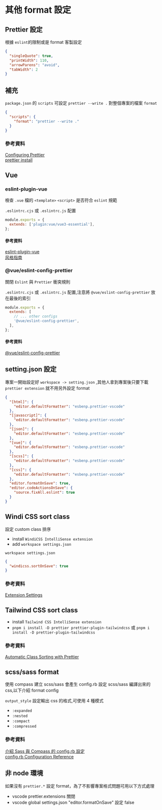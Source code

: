 # 其他 format 設定

## Prettier 設定

根據 `eslint`的限制或是 format 客製設定

```json
{
  "singleQuote": true,
  "printWidth": 110,
  "arrowParens": "avoid",
  "tabWidth": 2
}
```

## 補充

`package.json` 的 `scripts` 可設定 `prettier --write .` 對整個專案的檔案 `format`

```json
{
  "scripts": {
    "format": "prettier --write ."
  }
}
```

### 參考資料

[Configuring Prettier](https://prettier.io/docs/en/options.html)\
[prettier install](https://prettier.io/docs/en/install.html)

## Vue

### eslint-plugin-vue

檢查 `.vue` 檔的 `<template>` `<script>` 是否符合 `eslint` 規範

`.eslintrc.cjs` 或 `.eslintrc.js` 配置

```javascript
module.exports = {
  extends: ['plugin:vue/vue3-essential'],
};
```

#### 參考資料

[eslint-plugin-vue](https://eslint.vuejs.org/)\
[风格指南](https://v2.cn.vuejs.org/v2/style-guide/index.html#%E4%BC%98%E5%85%88%E7%BA%A7-A%EF%BC%9A%E5%BF%85%E8%A6%81%E7%9A%84)

### @vue/eslint-config-prettier

關閉 `Eslint` 與 `Prettier` 衝突規則

`.eslintrc.cjs` 或 `.eslintrc.js` 配置,注意將 `@vue/eslint-config-prettier` 放在最後的索引

```js
module.exports = {
  extends: [
    // ... other configs
    '@vue/eslint-config-prettier',
  ],
};
```

#### 參考資料

[@vue/eslint-config-prettier](https://www.npmjs.com/package/@vue/eslint-config-prettier)

## setting.json 設定

專案一開始設定好 `workspace -> setting.json` ,其他人拿到專案後只要下載 `prettier extension` 就不用另外設定 format

```json
{
  "[html]": {
    "editor.defaultFormatter": "esbenp.prettier-vscode"
  },
  "[javascript]": {
    "editor.defaultFormatter": "esbenp.prettier-vscode"
  },
  "[json]": {
    "editor.defaultFormatter": "esbenp.prettier-vscode"
  },
  "[vue]": {
    "editor.defaultFormatter": "esbenp.prettier-vscode"
  },
  "[scss]": {
    "editor.defaultFormatter": "esbenp.prettier-vscode"
  },
  "[css]": {
    "editor.defaultFormatter": "esbenp.prettier-vscode"
  },
  "editor.formatOnSave": true,
  "editor.codeActionsOnSave": {
    "source.fixAll.eslint": true
  }
}
```

## Windi CSS sort class

設定 custom class 排序

- install `WindiCSS IntelliSense extension`
- add `workspace settings.json`

`workspace settings.json`

```json
{
  "windicss.sortOnSave": true
}
```

### 參考資料

[Extension Settings](https://windicss.org/editors/vscode.html#extension-settings)

## Tailwind CSS sort class

- install `Tailwind CSS IntelliSense extension`
- `pnpm i install -D prettier prettier-plugin-tailwindcss` 或 `pnpm i install -D prettier-plugin-tailwindcss`

### 參考資料

[Automatic Class Sorting with Prettier](https://tailwindcss.com/blog/automatic-class-sorting-with-prettier)

## scss/sass format

使用 compass 建立 scss/sass 會產生 config.rb 設定 scss/sass 編譯出來的 css,以下介紹 format config

`output_style` 設定輸出 css 的格式,可使用 4 種模式

- `:expanded`
- `:nested`
- `:compact`
- `:compressed`

### 參考資料

[介紹 Sass 與 Compass 的 config.rb 設定](https://ithelp.ithome.com.tw/articles/10134963)\
[config.rb Configuration Reference](http://compass-style.org/help/documentation/configuration-reference/)

## 非 node 環境

如果沒有 `prettier.*` 設定 format，為了不影響專案格式問題可用以下方式處理

- vscode prettier.extensions 關閉
- vscode global settings.json "editor.formatOnSave" 設定 false
